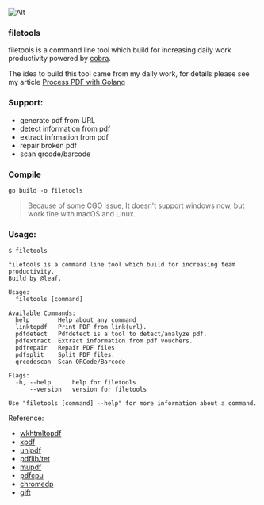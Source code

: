 ![Alt](https://repobeats.axiom.co/api/embed/9baca42dff46729c6a002a4ed2f904ce63ea667e.svg "Repobeats analytics image")

### filetools

filetools is a command line tool which build for increasing daily work productivity powered by [cobra](https://github.com/spf13/cobra).

The idea to build this tool came from my daily work, for details please see my article [Process PDF with Golang](https://www.reddit.com/r/golang/comments/eihcts/process_pdf_with_golang/)



### Support:
- generate pdf from URL
- detect information from pdf
- extract infrmation from pdf
- repair broken pdf
- scan qrcode/barcode

### Compile
```
go build -o filetools
```

> Because of some CGO issue, It doesn't support windows now, but work fine with macOS and Linux.


### Usage:
```
$ filetools

filetools is a command line tool which build for increasing team productivity.
Build by @leaf.

Usage:
  filetools [command]

Available Commands:
  help        Help about any command
  linktopdf   Print PDF from link(url).
  pdfdetect   Pdfdetect is a tool to detect/analyze pdf.
  pdfextract  Extract information from pdf vouchers.
  pdfrepair   Repair PDF files
  pdfsplit    Split PDF files.
  qrcodescan  Scan QRCode/Barcode

Flags:
  -h, --help      help for filetools
      --version   version for filetools

Use "filetools [command] --help" for more information about a command.
```


Reference:
- [wkhtmltopdf](https://wkhtmltopdf.org/)
- [xpdf](https://www.xpdfreader.com/)
- [unipdf](https://unidoc.io/)
- [pdflib/tet](https://www.pdflib.com/products/tet/)
- [mupdf](https://www.mupdf.com/index.html)
- [pdfcpu](https://pdfcpu.io/)
- [chromedp](https://github.com/chromedp/chromedp)
- [gift](github.com/disintegration/gift)
